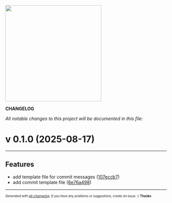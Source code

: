 <img width="300px" src="https://avatars.githubusercontent.com/u/168340159?v=4" />

__CHANGELOG__

_All notable changes to this project will be documented in this file:_

# v 0.1.0  (2025-08-17)



---

## Features

- add template file for commit messages
  ([107eccb7](https://github.com/DaoChaShao/csharp-basic/commit/107eccb7cb4beaf017f5c925453cd69fbcd55664))
- add commit template file
  ([8e76a498](https://github.com/DaoChaShao/csharp-basic/commit/8e76a49890438788a4422bfa8e9ddf3540b0cfce))



---
<sub><sup>*Generated with [git-changelog](https://github.com/rafinskipg/git-changelog). If you have any problems or suggestions, create an issue.* :) **Thanks** </sub></sup>